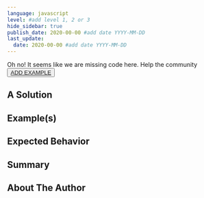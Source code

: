```yaml
---
language: javascript
level: #add level 1, 2 or 3
hide_sidebar: true
publish_date: 2020-00-00 #add date YYYY-MM-DD
last_update:
  date: 2020-00-00 #add date YYYY-MM-DD
---
```


Oh no! It seems like we are missing code here.
Help the community
<button className='hello'><a href="https://github.com/saucelabs/elemental-next/blob/main/CONTRIBUTING.md" target="_blank" rel="noopener noreferrer">ADD EXAMPLE</a></button>

## A Solution

<!-- Write your solution which can be 1-2 paragraphs, a bulleted list or a combination of both -->

## Example(s)

<!-- Show your example solution in any of the following : paragraphs, a bulleted list, ordered and unordered lists and include images, code snippets -->

## Expected Behavior

<!-- Write your expected behavior of the solutions provided as 1-2 paragraphs, a bulleted list or a combination of both -->

## Summary

<!-- Write a summary of the key points listed above and conclude the tip. This should be 3-4 sentences. -->

## About The Author

<!-- Write a short bio, 2-3 sentences and include any links to contact you (LinkedIn, Twitter, website, etc) -->

<!-- ![Author Name profile picture](/img/authors/<replace-with-your-img-file-name>#author-img 'a title') -->
